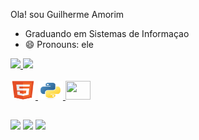 Ola! sou Guilherme Amorim

- Graduando em Sistemas de Informaçao
- 😄 Pronouns: ele

<div>
  <a href="https://github.com/GuilhermeAmorim27">
  <img height="180em" src="https://github-readme-stats.vercel.app/api?username=GuilhermeAmorim27&show_icons=true&theme=dracula&include_all_commits=true&count_private=true"/>
  <img height="180em" src="https://github-readme-stats.vercel.app/api/top-langs/?username=GuilhermeAmorim27&layout=compact&langs_count=7&theme=dracula"/>
</div>
  
  <div style="display: inline_block"><br>
  
  <img height="30" width="40" src="https://raw.githubusercontent.com/devicons/devicon/master/icons/html5/html5-original.svg">
  <img height="30" width="40" src="https://raw.githubusercontent.com/devicons/devicon/master/icons/python/python-original.svg">
  <img height="30" width="40" src="https://cdn.jsdelivr.net/gh/devicons/devicon/icons/java/java-original.svg" />

 
</div>
  
  ##

<div> 
    
 <a href="https://discord.gg/GuilhermeAmorim#8093" target="_blank"><img src="https://img.shields.io/badge/Discord-7289DA?style=for-the-badge&logo=discord&logoColor=white" target="_blank"></a> 
  <a href = "mailto:contatoguilherme27amorim@gmail.com"><img src="https://img.shields.io/badge/-Gmail-%23333?style=for-the-badge&logo=gmail&logoColor=white" target="_blank"></a>
  <a href="https://www.linkedin.com/in/guilherme-de-amorim-3883031b3" target="_blank"><img src="https://img.shields.io/badge/-LinkedIn-%230077B5?style=for-the-        badge&logo=linkedin&logoColor=white" target="_blank"></a> 
 
